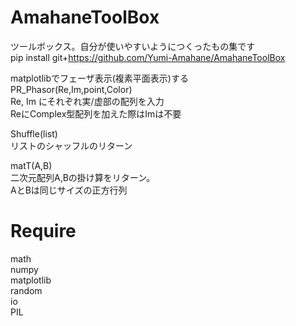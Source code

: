 # AmahaneToolBox  
ツールボックス。自分が使いやすいようにつくったもの集です  
pip install git+https://github.com/Yumi-Amahane/AmahaneToolBox  
  
matplotlibでフェーザ表示(複素平面表示)する  
PR_Phasor(Re,Im,point,Color)  
Re, Im にそれぞれ実/虚部の配列を入力  
ReにComplex型配列を加えた際はImは不要  
  
  
Shuffle(list)  
リストのシャッフルのリターン  
  
  
matT(A,B)  
二次元配列A,Bの掛け算をリターン。  
AとBは同じサイズの正方行列

# Require  
math  
numpy  
matplotlib  
random  
io  
PIL  
